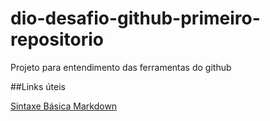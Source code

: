 # dio-desafio-github-primeiro-repositorio
Projeto para entendimento das ferramentas do github

##Links  úteis

[Sintaxe Básica Markdown](https://www.markdownguide.org/)
